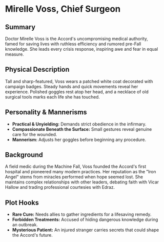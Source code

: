 # Mirelle Voss, Chief Surgeon

## Summary
Doctor Mirelle Voss is the Accord's uncompromising medical authority, famed for saving lives with ruthless efficiency and rumored pre-Fall knowledge. She leads every crisis response, inspiring awe and fear in equal measure.

## Physical Description
Tall and sharp-featured, Voss wears a patched white coat decorated with campaign badges. Steady hands and quick movements reveal her experience. Polished goggles rest atop her head, and a necklace of old surgical tools marks each life she has touched.

## Personality & Mannerisms
- **Practical & Unyielding:** Demands strict obedience in the infirmary.
- **Compassionate Beneath the Surface:** Small gestures reveal genuine care for the wounded.
- **Mannerism:** Adjusts her goggles before beginning any procedure.

## Background
A field medic during the Machine Fall, Voss founded the Accord's first hospital and pioneered many modern practices. Her reputation as the "Iron Angel" stems from miracles performed when hope seemed lost. She maintains complex relationships with other leaders, debating faith with Vicar Hallow and trading professional courtesies with Edraz.

## Plot Hooks
- **Rare Cure:** Needs allies to gather ingredients for a lifesaving remedy.
- **Forbidden Treatments:** Accused of hiding dangerous knowledge during an outbreak.
- **Mysterious Patient:** An injured stranger carries secrets that could shape the Accord's future.
